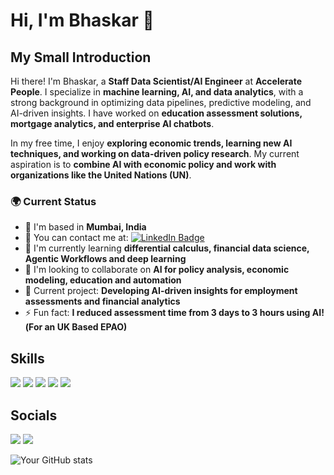 
# Hi, I'm Bhaskar 👋

## My Small Introduction

Hi there! I'm Bhaskar, a **Staff Data Scientist/AI Engineer** at **Accelerate People**. I specialize in **machine learning, AI, and data analytics**, with a strong background in optimizing data pipelines, predictive modeling, and AI-driven insights. I have worked on **education assessment solutions, mortgage analytics, and enterprise AI chatbots**.

In my free time, I enjoy **exploring economic trends, learning new AI techniques, and working on data-driven policy research**. My current aspiration is to **combine AI with economic policy and work with organizations like the United Nations (UN)**.

### 🌍 Current Status

- 📍 I'm based in **Mumbai, India**
- 💼 You can contact me at: [![LinkedIn Badge](https://img.shields.io/badge/-LinkedIn-0A66C2?style=flat&logo=linkedin&logoColor=white)](https://www.linkedin.com/in/bhaskar-kumar-/)
- 🌱 I'm currently learning **differential calculus, financial data science, Agentic Workflows and deep learning**
- 👯 I'm looking to collaborate on **AI for policy analysis, economic modeling, education and automation**
- 🚀 Current project: **Developing AI-driven insights for employment assessments and financial analytics**
- ⚡ Fun fact: **I reduced assessment time from 3 days to 3 hours using AI!(For an UK Based EPAO)**

## Skills

<p align="left">
  <img src="https://img.shields.io/badge/Python-3776AB?style=for-the-badge&logo=python&logoColor=white"/>
  <img src="https://img.shields.io/badge/SQL-4479A1?style=for-the-badge&logo=postgresql&logoColor=white"/>
  <img src="https://img.shields.io/badge/Machine%20Learning-FF6F00?style=for-the-badge&logo=scikitlearn&logoColor=white"/>
  <img src="https://img.shields.io/badge/Azure%20AI-0089D6?style=for-the-badge&logo=microsoftazure&logoColor=white"/>
  <img src="https://img.shields.io/badge/Power%20BI-F2C811?style=for-the-badge&logo=powerbi&logoColor=black"/>
</p>

## Socials

<p align="left">
  <a href="https://github.com/Bprs68" target="_blank"><img src="https://img.shields.io/badge/GitHub-100000?style=for-the-badge&logo=github&logoColor=white"/></a>
  <a href="https://medium.com/@bhaskards6869" target="_blank"><img src="https://img.shields.io/badge/Medium-12100E?style=for-the-badge&logo=medium&logoColor=white"/></a>
</p>

![Your GitHub stats](https://github-readme-stats.vercel.app/api?username=bprs68&show_icons=true&theme=dark)
